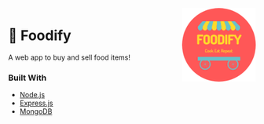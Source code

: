 <a href="https://github.com/Joe2k/Foodify" style="border-radius: 50%;">
    <img src="public/readme-logo-circle.png" alt="Logo" width="150" height="auto" align="right">
</a>

# :pizza: Foodify
A web app to buy and sell food items!
    

### Built With
* [Node.js](https://nodejs.org/en/)
* [Express.js](https://expressjs.com/)
* [MongoDB](https://www.mongodb.com/)

